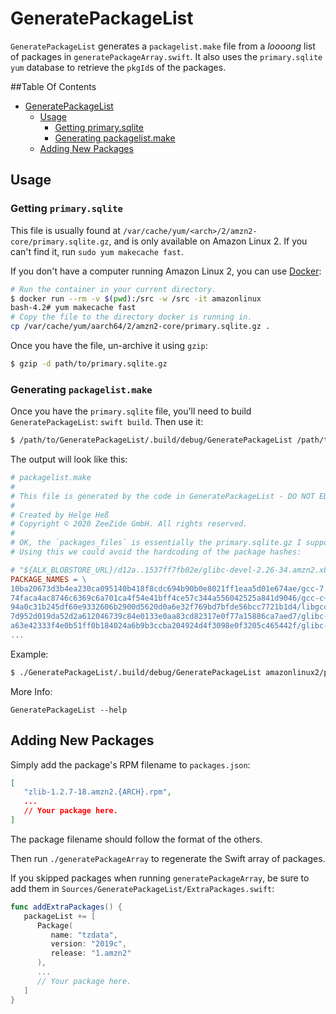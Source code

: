 # GeneratePackageList

`GeneratePackageList` generates a `packagelist.make` file from a _loooong_ list of packages in `generatePackageArray.swift`. It also uses the `primary.sqlite` `yum` database to retrieve the `pkgId`s of the packages.

##Table Of Contents

<!--ts-->

-   [GeneratePackageList](#generatepackagelist)
    -   [Usage](#usage)
        -   [Getting primary.sqlite](#getting-primarysqlite)
        -   [Generating packagelist.make](#generating-packagelistmake)
    -   [Adding New Packages](#adding-new-packages)

<!-- Added by: lebje, at: Tue Mar  9 09:12:49 EST 2021 -->

<!--te-->

## Usage

### Getting `primary.sqlite`

This file is usually found at `/var/cache/yum/<arch>/2/amzn2-core/primary.sqlite.gz`, and is only available on Amazon Linux 2.
If you can't find it, run `sudo yum makecache fast`.

If you don't have a computer running Amazon Linux 2, you can use [Docker](https://docs.docker.com/get-docker/):

```bash
# Run the container in your current directory.
$ docker run --rm -v $(pwd):/src -w /src -it amazonlinux
bash-4.2# yum makecache fast
# Copy the file to the directory docker is running in.
cp /var/cache/yum/aarch64/2/amzn2-core/primary.sqlite.gz .
```

Once you have the file, un-archive it using `gzip`:

```bash
$ gzip -d path/to/primary.sqlite.gz
```

### Generating `packagelist.make`

Once you have the `primary.sqlite` file, you'll need to build `GeneratePackageList`: `swift build`.
Then use it:

```bash
$ /path/to/GeneratePackageList/.build/debug/GeneratePackageList /path/to/primary.sqlite <cpu-arch> > /path/to/packagelist.make
```

The output will look like this:

```makefile
# packagelist.make
#
# This file is generated by the code in GeneratePackageList - DO NOT EDIT
#
# Created by Helge Heß
# Copyright © 2020 ZeeZide GmbH. All rights reserved.
#
# OK, the `packages_files` is essentially the primary.sqlite.gz I suppose.
# Using this we could avoid the hardcoding of the package hashes:

# "${ALX_BLOBSTORE_URL}/d12a..1537ff7fb02e/glibc-devel-2.26-34.amzn2.x86_64.rpm"
PACKAGE_NAMES = \
10ba20673d3b4ea230ca095140b418f8cdc694b90b0e8021ff1eaa5d01e674ae/gcc-7.3.1-6.amzn2.0.4.x86_64.rpm \
74faca4ac8746c6369c6a701ca4f54e41bff4ce57c344a556042525a841d9046/gcc-c++-7.3.1-6.amzn2.0.4.x86_64.rpm \
94a0c31b245df60e9332606b2900d5620d0a6e32f769bd7bfde56bcc7721b1d4/libgcc-7.3.1-6.amzn2.0.4.x86_64.rpm \
7d952d019da52d2a612046739c84e0133e0aa83cd82317e0f77a15886ca7aed7/glibc-2.26-34.amzn2.x86_64.rpm \
a63e42333f4e0b51ff0b184024a6b9b3ccba204924d4f3098e0f3205c465442f/glibc-static-2.26-34.amzn2.x86_64.rpm \
...
```

Example:

```bash
$ ./GeneratePackageList/.build/debug/GeneratePackageList amazonlinux2/primary.sqlite x86_64 > amazonlinux2/packagelist.make
```

More Info:

`GeneratePackageList --help`

## Adding New Packages

Simply add the package's RPM filename to `packages.json`:

```json
[
   "zlib-1.2.7-18.amzn2.{ARCH}.rpm",
   ...
   // Your package here.
]
```

The package filename should follow the format of the others.

Then run `./generatePackageArray` to regenerate the Swift array of packages.

If you skipped packages when running `generatePackageArray`, be sure to add them in `Sources/GeneratePackageList/ExtraPackages.swift`:

```swift
func addExtraPackages() {
   packageList += [
      Package(
         name: "tzdata",
         version: "2019c",
         release: "1.amzn2"
      ),
      ...
      // Your package here.
   ]
}

```
